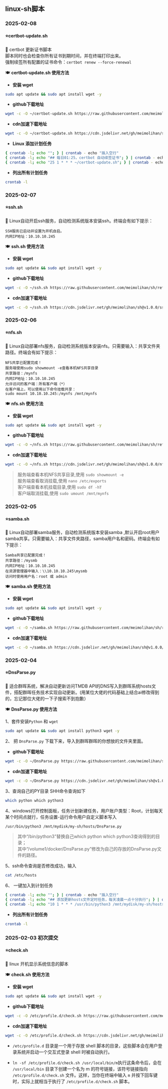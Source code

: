 ## linux-sh脚本

### 2025-02-08
#### ⭐certbot-update.sh

🚀 certbot 更新证书脚本   
脚本同时也会检查你所有证书到期时间，并在终端打印出来。  
强制续签所有配置的证书命令：`certbot renew --force-renewal`

🍽️ **certbot-update.sh 使用方法**

* **安装 wget**

```bash
sudo apt update && sudo apt install wget -y
```

* **github下载地址**
```bash
wget -c -O ~/certbot-update.sh https://raw.githubusercontent.com/meimolihan/sh/refs/heads/main/certbot-update.sh && chmod +x ~/certbot-update.sh && ~/certbot-update.sh
```

* **cdn加速下载地址**
```bash
wget -c -O ~/certbot-update.sh https://cdn.jsdelivr.net/gh/meimolihan/sh@v1.0.0/certbot-update.sh && chmod +x ~/certbot-update.sh && ~/certbot-update.sh
```

* **Linux 添加计划任务**
```bash
{ crontab -l; echo ""; } | crontab - echo "插入空行"
{ crontab -l; echo "## 每日01:25，certbot 自动续签证书"; } | crontab - echo "添加注释"
{ crontab -l; echo "25 1 * * * ~/certbot-update.sh"; } | crontab - echo "执行已完成，任务已设置。"
```

* **列出所有计划任务**
```bash
crontab -l
```

### 2025-02-07
#### ⭐ssh.sh

🚀 Linux自动开启ssh服务，自动检测系统版本安装ssh。终端会有如下提示：  

```
SSH服务已启动并设置为开机自启。
内网IP地址：10.10.10.245
```

🍽️ **ssh.sh 使用方法**

* **安装 wget**

```bash
sudo apt update && sudo apt install wget -y
```

* **github下载地址**
```bash
wget -c -O ~/ssh.sh https://raw.githubusercontent.com/meimolihan/sh/refs/heads/main/ssh.sh && chmod +x ~/ssh.sh && ~/ssh.sh
```

* **cdn加速下载地址**
```bash
wget -c -O ~/ssh.sh https://cdn.jsdelivr.net/gh/meimolihan/sh@v1.0.0/ssh.sh && chmod +x ~/ssh.sh && ~/ssh.sh
```

### 2025-02-06
#### ⭐nfs.sh

🚀 Linux自动部署nfs服务，自动检测系统版本安装nfs。只需要输入：共享文件夹路径。终端会有如下提示：  

```
NFS共享已配置完成！
服务端使用sudo showmount -e查看本机NFS共享目录
共享路径：/mynfs
内网IP地址：10.10.10.245
允许访问的客户端：所有客户端（*）
在客户端上，可以使用以下命令挂载共享：
sudo mount 10.10.10.245:/mynfs /mnt/mynfs
```

🍽️ **nfs.sh 使用方法**

* **安装 wget**

```bash
sudo apt update && sudo apt install wget -y
```

* **github下载地址**
```bash
wget -c -O ~/nfs.sh https://raw.githubusercontent.com/meimolihan/sh/refs/heads/main/nfs.sh && chmod +x ~/nfs.sh && ~/nfs.sh
```

* **cdn加速下载地址**
```bash
wget -c -O ~/nfs.sh https://cdn.jsdelivr.net/gh/meimolihan/sh@v1.0.0/nfs.sh && chmod +x ~/nfs.sh && ~/nfs.sh
```

> 服务端查看本机NFS共享目录,使用 `sudo showmount -e`   
> 服务端查看取消挂载,使用 `nano /etc/exports`  
> 客户端查看本机挂载目录,使用 `sudo df -hT`   
> 客户端取消挂载,使用 `sudo umount /mnt/mynfs`


### 2025-02-05
#### ⭐samba.sh

🚀 Linux自动部署samba服务，自动检测系统版本安装samba ,默认开启root用户samba共享。只需要输入：共享文件夹路径，samba用户名和密码。终端会有如下提示：  

```
Samba共享已配置完成！
共享路径：/mysmb
内网IP地址：10.10.10.245
在资源管理器中输入：\\10.10.10.245\mysmb
访问时使用用户名：root 或 admin
```

🍽️ **samba.sh 使用方法**

* **安装 wget**

```bash
sudo apt update && sudo apt install wget -y
```

* **github下载地址**
```bash
wget -c -O ~/samba.sh https://raw.githubusercontent.com/meimolihan/sh/refs/heads/main/samba.sh && chmod +x ~/samba.sh && ~/samba.sh
```

* **cdn加速下载地址**
```bash
wget -c -O ~/samba.sh https://cdn.jsdelivr.net/gh/meimolihan/sh@v1.0.0/samba.sh && chmod +x ~/samba.sh && ~/samba.sh
```

### 2025-02-04
#### ⭐DnsParse.py

🚀 适合群晖系统，解决自动更新访问TMDB API的DNS写入到群晖系统hosts文件，搭配群晖任务技术实现自动更新。(用某位大佬的代码基础上结合ai修改得到的，忘记那位大佬的一下子搜索不到抱歉）

🍽️ **DnsParse.py 使用方法**

1、套件安装`Python` 和 `wget`
```bash
sudo apt update && sudo apt install python3 wget -y
```

2、 把 `DnsParse.py` 下载下来，导入到群晖群晖的你想放的文件夹里面。
* **github下载地址**
```bash
wget -c -O ~/DnsParse.py https://raw.githubusercontent.com/meimolihan/sh/refs/heads/main/DnsParse.py && chmod +x ~/DnsParse.py && /usr/bin/python3 ~/DnsParse.py
```

* **cdn加速下载地址**
```bash
wget -c -O ~/DnsParse.py https://cdn.jsdelivr.net/gh/meimolihan/sh@v1.0.0/DnsParse.py && chmod +x ~/DnsParse.py && /usr/bin/python3 ~/DnsParse.py
```

3、查询自己的PY目录 SHH命令查询如下
```bash
which python which python3
```

4、windows打开控制面板，任务计划新建任务，用户账户类型：Root，计划每天某个时间点就行，任务设置-运行命令用户自定义脚本写入
```bash
/usr/bin/python3 /mnt/mydisk/my-sh/hosts/DnsParse.py
```

> 其中“/bin/python3”替换自己which python which python3查询得到的目录；  
其中“/volume1/docker/DnsParse.py”修改为自己的存放的DnsParse.py文件的路径。

5、ssh命令查询是否修改成功，输入 
```bash
cat /etc/hosts
```

6、 一键加入到计划任务
```bash
{ crontab -l; echo ""; } | crontab - echo "插入空行"
{ crontab -l; echo "## 添加更新hosts文件定时任务，每天凌晨一点十分执行"; } | crontab - echo "添加注释"
{ crontab -l; echo "10 1 * * * /usr/bin/python3 /mnt/mydisk/my-sh/hosts/DnsParse.py"; } | crontab - echo "执行已完成，任务已设置。"
```

* **列出所有计划任务**
```bash
crontab -l
```

### 2025-02-03 初次提交
#### ⭐check.sh

🚀 linux 开机显示系统信息的脚本

🍽️ **check.sh 使用方法**

* **安装 wget**

```bash
sudo apt update && sudo apt install wget -y
```

* **github下载地址**
```bash
wget -c -O /etc/profile.d/check.sh https://raw.githubusercontent.com/meimolihan/sh/refs/heads/main/check.sh && chmod +x /etc/profile.d/check.sh && ln -sf /etc/profile.d/check.sh /usr/local/bin/m && /etc/profile.d/check.sh
```

* **cdn加速下载地址**
```bash
wget -c -O /etc/profile.d/check.sh https://cdn.jsdelivr.net/gh/meimolihan/sh@v1.0.0/check.sh && chmod +x /etc/profile.d/check.sh && ln -sf /etc/profile.d/check.sh /usr/local/bin/m && /etc/profile.d/check.sh
```

* `/etc/profile.d` 目录是一个用于存放 shell 脚本的目录，这些脚本会在用户登录系统并启动一个交互式登录 shell 时被自动执行。

* `ln -sf /etc/profile.d/check.sh /usr/local/bin/m`执行这条命令后，会在 `/usr/local/bin` 目录下创建一个名为 m 的符号链接，该符号链接指向 `/etc/profile.d/check.sh` 文件。这样，当你在终端中输入 `m` 并按下回车键时，实际上就相当于执行了 `/etc/profile.d/check.sh` 脚本。